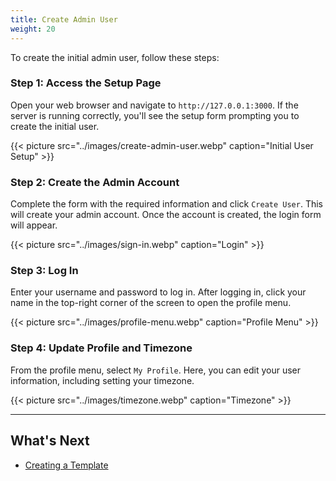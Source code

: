 ```yaml
---
title: Create Admin User
weight: 20
---
```


To create the initial admin user, follow these steps:

### Step 1: Access the Setup Page

Open your web browser and navigate to `http://127.0.0.1:3000`. If the server is running correctly, you'll see the setup form prompting you to create the initial user.

{{< picture src="../images/create-admin-user.webp" caption="Initial User Setup" >}}

### Step 2: Create the Admin Account

Complete the form with the required information and click `Create User`. This will create your admin account. Once the account is created, the login form will appear.

{{< picture src="../images/sign-in.webp" caption="Login" >}}

### Step 3: Log In

Enter your username and password to log in. After logging in, click your name in the top-right corner of the screen to open the profile menu.

{{< picture src="../images/profile-menu.webp" caption="Profile Menu" >}}

### Step 4: Update Profile and Timezone

From the profile menu, select `My Profile`. Here, you can edit your user information, including setting your timezone.

{{< picture src="../images/timezone.webp" caption="Timezone" >}}

---

## What's Next

- [Creating a Template](../creating-a-template)

